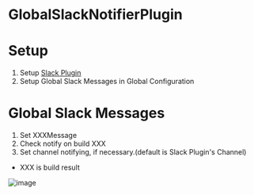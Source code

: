 # GlobalSlackNotifierPlugin

# Setup
1. Setup [Slack Plugin](https://github.com/jenkinsci/slack-plugin)
2. Setup Global Slack Messages in Global Configuration

# Global Slack Messages
1. Set XXXMessage
2. Check notify on build XXX
3. Set channel notifying, if necessary.(default is Slack Plugin's Channel)

* XXX is build result

![image](master/img/globalslackmessage.png)
